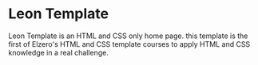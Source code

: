 # Leon Template
Leon Template is an HTML and CSS only home page. this template is the first of Elzero's HTML and CSS template courses to apply HTML and CSS knowledge in a real challenge.
